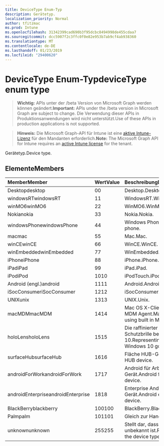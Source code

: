 ```yaml
---
title: DeviceType Enum-Typ
description: Gerätetyp.
localization_priority: Normal
author: tfitzmac
ms.prod: Intune
ms.openlocfilehash: 31342399cad690b3f95dcbc8494998de455cdaa7
ms.sourcegitcommit: dcc5907f2c3ffc0f0e82e953b7ab9cf4ab938360
ms.translationtype: MT
ms.contentlocale: de-DE
ms.lasthandoff: 01/23/2019
ms.locfileid: "29400620"
---
```

# <a name="devicetype-enum-type"></a><span data-ttu-id="37a63-103">DeviceType Enum-Typ</span><span class="sxs-lookup"><span data-stu-id="37a63-103">deviceType enum type</span></span>

> <span data-ttu-id="37a63-104">**Wichtig:** APIs unter der /beta Version von Microsoft Graph werden können geändert.</span><span class="sxs-lookup"><span data-stu-id="37a63-104">**Important:** APIs under the /beta version in Microsoft Graph are subject to change.</span></span> <span data-ttu-id="37a63-105">Die Verwendung dieser APIs in Produktionsanwendungen wird nicht unterstützt.</span><span class="sxs-lookup"><span data-stu-id="37a63-105">Use of these APIs in production applications is not supported.</span></span>

> <span data-ttu-id="37a63-106">**Hinweis:** Die Microsoft Graph-API für Intune ist eine [aktive Intune-Lizenz](https://go.microsoft.com/fwlink/?linkid=839381) für den Mandanten erforderlich.</span><span class="sxs-lookup"><span data-stu-id="37a63-106">**Note:** The Microsoft Graph API for Intune requires an [active Intune license](https://go.microsoft.com/fwlink/?linkid=839381) for the tenant.</span></span>

<span data-ttu-id="37a63-107">Gerätetyp.</span><span class="sxs-lookup"><span data-stu-id="37a63-107">Device type.</span></span>

## <a name="members"></a><span data-ttu-id="37a63-108">Elemente</span><span class="sxs-lookup"><span data-stu-id="37a63-108">Members</span></span>
|<span data-ttu-id="37a63-109">Member</span><span class="sxs-lookup"><span data-stu-id="37a63-109">Member</span></span>|<span data-ttu-id="37a63-110">Wert</span><span class="sxs-lookup"><span data-stu-id="37a63-110">Value</span></span>|<span data-ttu-id="37a63-111">Beschreibung</span><span class="sxs-lookup"><span data-stu-id="37a63-111">Description</span></span>|
|:---|:---|:---|
|<span data-ttu-id="37a63-112">Desktop</span><span class="sxs-lookup"><span data-stu-id="37a63-112">desktop</span></span>|<span data-ttu-id="37a63-113">0</span><span class="sxs-lookup"><span data-stu-id="37a63-113">0</span></span>|<span data-ttu-id="37a63-114">Desktop.</span><span class="sxs-lookup"><span data-stu-id="37a63-114">Desktop.</span></span>|
|<span data-ttu-id="37a63-115">windowsRT</span><span class="sxs-lookup"><span data-stu-id="37a63-115">windowsRT</span></span>|<span data-ttu-id="37a63-116">1</span><span class="sxs-lookup"><span data-stu-id="37a63-116">1</span></span>|<span data-ttu-id="37a63-117">WindowsRT.</span><span class="sxs-lookup"><span data-stu-id="37a63-117">WindowsRT.</span></span>|
|<span data-ttu-id="37a63-118">winMO6</span><span class="sxs-lookup"><span data-stu-id="37a63-118">winMO6</span></span>|<span data-ttu-id="37a63-119">2</span><span class="sxs-lookup"><span data-stu-id="37a63-119">2</span></span>|<span data-ttu-id="37a63-120">WinMO6.</span><span class="sxs-lookup"><span data-stu-id="37a63-120">WinMO6.</span></span>|
|<span data-ttu-id="37a63-121">Nokia</span><span class="sxs-lookup"><span data-stu-id="37a63-121">nokia</span></span>|<span data-ttu-id="37a63-122">3</span><span class="sxs-lookup"><span data-stu-id="37a63-122">3</span></span>|<span data-ttu-id="37a63-123">Nokia.</span><span class="sxs-lookup"><span data-stu-id="37a63-123">Nokia.</span></span>|
|<span data-ttu-id="37a63-124">windowsPhone</span><span class="sxs-lookup"><span data-stu-id="37a63-124">windowsPhone</span></span>|<span data-ttu-id="37a63-125">4</span><span class="sxs-lookup"><span data-stu-id="37a63-125">4</span></span>|<span data-ttu-id="37a63-126">Windows Phone.</span><span class="sxs-lookup"><span data-stu-id="37a63-126">Windows phone.</span></span>|
|<span data-ttu-id="37a63-127">mac</span><span class="sxs-lookup"><span data-stu-id="37a63-127">mac</span></span>|<span data-ttu-id="37a63-128">5</span><span class="sxs-lookup"><span data-stu-id="37a63-128">5</span></span>|<span data-ttu-id="37a63-129">Mac.</span><span class="sxs-lookup"><span data-stu-id="37a63-129">Mac.</span></span>|
|<span data-ttu-id="37a63-130">winCE</span><span class="sxs-lookup"><span data-stu-id="37a63-130">winCE</span></span>|<span data-ttu-id="37a63-131">6</span><span class="sxs-lookup"><span data-stu-id="37a63-131">6</span></span>|<span data-ttu-id="37a63-132">WinCE.</span><span class="sxs-lookup"><span data-stu-id="37a63-132">WinCE.</span></span>|
|<span data-ttu-id="37a63-133">winEmbedded</span><span class="sxs-lookup"><span data-stu-id="37a63-133">winEmbedded</span></span>|<span data-ttu-id="37a63-134">7</span><span class="sxs-lookup"><span data-stu-id="37a63-134">7</span></span>|<span data-ttu-id="37a63-135">WinEmbedded.</span><span class="sxs-lookup"><span data-stu-id="37a63-135">WinEmbedded.</span></span>|
|<span data-ttu-id="37a63-136">iPhone</span><span class="sxs-lookup"><span data-stu-id="37a63-136">iPhone</span></span>|<span data-ttu-id="37a63-137">8</span><span class="sxs-lookup"><span data-stu-id="37a63-137">8</span></span>|<span data-ttu-id="37a63-138">iPhone.</span><span class="sxs-lookup"><span data-stu-id="37a63-138">iPhone.</span></span>|
|<span data-ttu-id="37a63-139">iPad</span><span class="sxs-lookup"><span data-stu-id="37a63-139">iPad</span></span>|<span data-ttu-id="37a63-140">9</span><span class="sxs-lookup"><span data-stu-id="37a63-140">9</span></span>|<span data-ttu-id="37a63-141">iPad.</span><span class="sxs-lookup"><span data-stu-id="37a63-141">iPad.</span></span>|
|<span data-ttu-id="37a63-142">iPod</span><span class="sxs-lookup"><span data-stu-id="37a63-142">iPod</span></span>|<span data-ttu-id="37a63-143">10</span><span class="sxs-lookup"><span data-stu-id="37a63-143">10</span></span>|<span data-ttu-id="37a63-144">iPodTouch.</span><span class="sxs-lookup"><span data-stu-id="37a63-144">iPodTouch.</span></span>|
|<span data-ttu-id="37a63-145">Android (engl.)</span><span class="sxs-lookup"><span data-stu-id="37a63-145">android</span></span>|<span data-ttu-id="37a63-146">11</span><span class="sxs-lookup"><span data-stu-id="37a63-146">11</span></span>|<span data-ttu-id="37a63-147">Android.</span><span class="sxs-lookup"><span data-stu-id="37a63-147">Android.</span></span>|
|<span data-ttu-id="37a63-148">iSocConsumer</span><span class="sxs-lookup"><span data-stu-id="37a63-148">iSocConsumer</span></span>|<span data-ttu-id="37a63-149">12</span><span class="sxs-lookup"><span data-stu-id="37a63-149">12</span></span>|<span data-ttu-id="37a63-150">iSocConsumer.</span><span class="sxs-lookup"><span data-stu-id="37a63-150">iSocConsumer.</span></span>|
|<span data-ttu-id="37a63-151">UNIX</span><span class="sxs-lookup"><span data-stu-id="37a63-151">unix</span></span>|<span data-ttu-id="37a63-152">13</span><span class="sxs-lookup"><span data-stu-id="37a63-152">13</span></span>|<span data-ttu-id="37a63-153">UNIX.</span><span class="sxs-lookup"><span data-stu-id="37a63-153">Unix.</span></span>|
|<span data-ttu-id="37a63-154">macMDM</span><span class="sxs-lookup"><span data-stu-id="37a63-154">macMDM</span></span>|<span data-ttu-id="37a63-155">14</span><span class="sxs-lookup"><span data-stu-id="37a63-155">14</span></span>|<span data-ttu-id="37a63-156">Mac OS X-Client mit integriert MDM Agent.</span><span class="sxs-lookup"><span data-stu-id="37a63-156">Mac OS X client using built in MDM agent.</span></span>|
|<span data-ttu-id="37a63-157">holoLens</span><span class="sxs-lookup"><span data-stu-id="37a63-157">holoLens</span></span>|<span data-ttu-id="37a63-158">15</span><span class="sxs-lookup"><span data-stu-id="37a63-158">15</span></span>|<span data-ttu-id="37a63-159">Die raffinierter darstellt Schutzbrille beim Windows 10.</span><span class="sxs-lookup"><span data-stu-id="37a63-159">Representing the fancy Windows 10 goggles.</span></span>|
|<span data-ttu-id="37a63-160">surfaceHub</span><span class="sxs-lookup"><span data-stu-id="37a63-160">surfaceHub</span></span>|<span data-ttu-id="37a63-161">16</span><span class="sxs-lookup"><span data-stu-id="37a63-161">16</span></span>|<span data-ttu-id="37a63-162">Fläche HUB-Gerät.</span><span class="sxs-lookup"><span data-stu-id="37a63-162">Surface HUB device.</span></span>|
|<span data-ttu-id="37a63-163">androidForWork</span><span class="sxs-lookup"><span data-stu-id="37a63-163">androidForWork</span></span>|<span data-ttu-id="37a63-164">17</span><span class="sxs-lookup"><span data-stu-id="37a63-164">17</span></span>|<span data-ttu-id="37a63-165">Android für Arbeit Gerät.</span><span class="sxs-lookup"><span data-stu-id="37a63-165">Android for work device.</span></span>|
|<span data-ttu-id="37a63-166">androidEnterprise</span><span class="sxs-lookup"><span data-stu-id="37a63-166">androidEnterprise</span></span>|<span data-ttu-id="37a63-167">18</span><span class="sxs-lookup"><span data-stu-id="37a63-167">18</span></span>|<span data-ttu-id="37a63-168">Enterprise Android-Gerät.</span><span class="sxs-lookup"><span data-stu-id="37a63-168">Android enterprise device.</span></span>|
|<span data-ttu-id="37a63-169">BlackBerry</span><span class="sxs-lookup"><span data-stu-id="37a63-169">blackberry</span></span>|<span data-ttu-id="37a63-170">100</span><span class="sxs-lookup"><span data-stu-id="37a63-170">100</span></span>|<span data-ttu-id="37a63-171">BlackBerry.</span><span class="sxs-lookup"><span data-stu-id="37a63-171">Blackberry.</span></span>|
|<span data-ttu-id="37a63-172">Palm</span><span class="sxs-lookup"><span data-stu-id="37a63-172">palm</span></span>|<span data-ttu-id="37a63-173">101</span><span class="sxs-lookup"><span data-stu-id="37a63-173">101</span></span>|<span data-ttu-id="37a63-174">Gleich zur Hand.</span><span class="sxs-lookup"><span data-stu-id="37a63-174">Palm.</span></span>|
|<span data-ttu-id="37a63-175">unknown</span><span class="sxs-lookup"><span data-stu-id="37a63-175">unknown</span></span>|<span data-ttu-id="37a63-176">255</span><span class="sxs-lookup"><span data-stu-id="37a63-176">255</span></span>|<span data-ttu-id="37a63-177">Stellt dar, dass der Gerätetyp unbekannt ist.</span><span class="sxs-lookup"><span data-stu-id="37a63-177">Represents that the device type is unknown.</span></span>|




